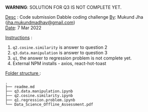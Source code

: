 **WARNING**: SOLUTION FOR Q3 IS NOT COMPLETE YET. 

<ins>Desc</ins> : Code submission Dabble coding challenge 
<ins>By</ins>: Mukund Jha (jha.mukundmadhav@gmail.com)  
<ins>Date</ins>: 7 Mar 2022  


<ins>Instructions</ins> : 

1. `q2.cosine.similarity` is answer to question 2 
2. `q3.data.manipulation` is answer to question 3 
3. `q1`, the answer to regression problem is not complete yet. 
5. External NPM installs - axios, react-hot-toast 


<ins>Folder structure </ins> : 

```
.
├── readme.md
├── q3.data.manipulation.ipynb
├── q2.cosine.similarity.ipynb
├── q1.regression.problem.ipynb
└── Data_Science_Offline_Assessment.pdf

``` 